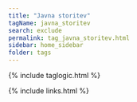 ```yaml
---
title: "Javna storitev"
tagName: javna_storitev
search: exclude
permalink: tag_javna_storitev.html
sidebar: home_sidebar
folder: tags
---
```

{% include taglogic.html %}

{% include links.html %}
